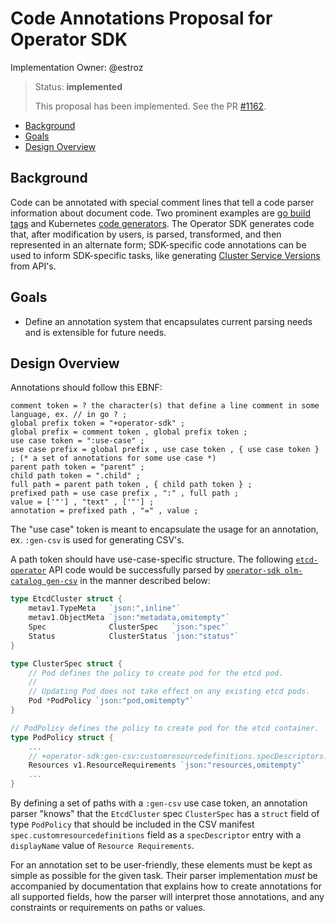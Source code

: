 # Code Annotations Proposal for Operator SDK

Implementation Owner: @estroz

> Status: **implemented**
>
> This proposal has been implemented. See the PR [#1162](https://github.com/graphitehealth/operator-sdk/pull/1162).

- [Background](#background)
- [Goals](#goals)
- [Design Overview](#design-overview)

## Background

Code can be annotated with special comment lines that tell a code parser information about document code. Two prominent examples are [go build tags][go_build_tags] and Kubernetes [code generators][k8s_code_gen]. The Operator SDK generates code that, after modification by users, is parsed, transformed, and then represented in an alternate form; SDK-specific code annotations can be used to inform SDK-specific tasks, like generating [Cluster Service Versions][olm_csv] from API's.

## Goals

- Define an annotation system that encapsulates current parsing needs and is extensible for future needs.

## Design Overview

Annotations should follow this EBNF:

```
comment token = ? the character(s) that define a line comment in some language, ex. // in go ? ;
global prefix token = "+operator-sdk" ;
global prefix = comment token , global prefix token ;
use case token = ":use-case" ;
use case prefix = global prefix , use case token , { use case token } ; (* a set of annotations for some use case *)
parent path token = "parent" ;
child path token = ".child" ;
full path = parent path token , { child path token } ;
prefixed path = use case prefix , ":" , full path ;
value = ['"'] , "text" , ['"'] ;
annotation = prefixed path , "=" , value ;
```

The "use case" token is meant to encapsulate the usage for an annotation, ex. `:gen-csv` is used for generating CSV's.

A path token should have use-case-specific structure. The following [`etcd-operator`][etcd_operator_api] API code would be successfully parsed by [`operator-sdk olm-catalog gen-csv`][sdk_cli_ref_gen_csv] in the manner described below:

```Go
type EtcdCluster struct {
	metav1.TypeMeta   `json:",inline"`
	metav1.ObjectMeta `json:"metadata,omitempty"`
	Spec              ClusterSpec   `json:"spec"`
	Status            ClusterStatus `json:"status"`
}

type ClusterSpec struct {
	// Pod defines the policy to create pod for the etcd pod.
	//
	// Updating Pod does not take effect on any existing etcd pods.
	Pod *PodPolicy `json:"pod,omitempty"`
}

// PodPolicy defines the policy to create pod for the etcd container.
type PodPolicy struct {
	...
	// +operator-sdk:gen-csv:customresourcedefinitions.specDescriptors.displayName="Resource Requirements"
	Resources v1.ResourceRequirements `json:"resources,omitempty"`
	...
}
```

By defining a set of paths with a `:gen-csv` use case token, an annotation parser "knows" that the `EtcdCluster` spec `ClusterSpec` has a `struct` field of type `PodPolicy` that should be included in the CSV manifest `spec.customresourcedefinitions` field as a `specDescriptor` entry with a `displayName` value of `Resource Requirements`.

For an annotation set to be user-friendly, these elements must be kept as simple as possible for the given task. Their parser implementation *must* be accompanied by documentation that explains how to create annotations for all supported fields, how the parser will interpret those annotations, and any constraints or requirements on paths or values.

[go_build_tags]:https://golang.org/pkg/go/build/#hdr-Build_Constraints
[k8s_code_gen]:https://blog.openshift.com/kubernetes-deep-dive-code-generation-customresources/
[olm_csv]:https://github.com/operator-framework/operator-lifecycle-manager/blob/master/doc/design/building-your-csv.md
[sdk_cli_ref_gen_csv]:https://github.com/graphitehealth/operator-sdk/blob/v0.13.0/doc/sdk-cli-reference.md#gen-csv
[etcd_operator_api]:https://github.com/coreos/etcd-operator/blob/387ece1ca4e9af764c9eb569ff995a21b10ba5ee/pkg/apis/etcd/v1beta2/cluster.go

